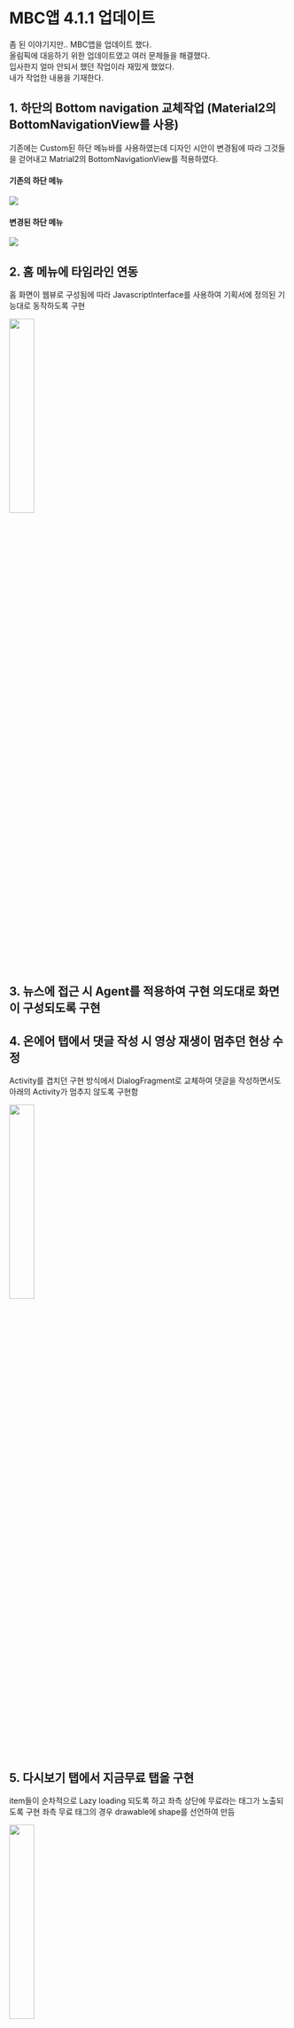MBC앱 4.1.1 업데이트
======
좀 된 이야기지만.. MBC앱을 업데이트 했다.  
올림픽에 대응하기 위한 업데이트였고 여러 문제들을 해결했다.  
입사한지 얼마 안되서 했던 작업이라 재밌게 했었다.  
내가 작업한 내용을 기재한다.  

## 1. 하단의 Bottom navigation 교체작업 (Material2의 BottomNavigationView를 사용)
기존에는 Custom된 하단 메뉴바를 사용하였는데 디자인 시안이 변경됨에 따라 그것들을 걷어내고 Matrial2의 BottomNavigationView를 적용하였다.
#### 기존의 하단 메뉴
<img src="https://user-images.githubusercontent.com/64320373/133109401-29dda93a-ca53-46b0-9a44-34c71efe8f2e.png"></img>
#### 변경된 하단 메뉴
<img src="https://user-images.githubusercontent.com/64320373/133109411-dff336a6-e0e4-4682-bdfd-5b1ae6822245.png"></img>

## 2. 홈 메뉴에 타임라인 연동
홈 화면이 웹뷰로 구성됨에 따라 JavascriptInterface를 사용하여 기획서에 정의된 기능대로 동작하도록 구현

<img src="https://user-images.githubusercontent.com/64320373/133109413-01af21c7-b110-4b8c-b189-272db164e11b.jpg" width=30%></img>

## 3. 뉴스에 접근 시 Agent를 적용하여 구현 의도대로 화면이 구성되도록 구현

## 4. 온에어 탭에서 댓글 작성 시 영상 재생이 멈추던 현상 수정
Activity를 겹치던 구현 방식에서 DialogFragment로 교체하여 댓글을 작성하면서도 아래의 Activity가 멈추지 않도록 구현함

<img src="https://user-images.githubusercontent.com/64320373/133108403-8efd5dcf-a951-4e19-8f10-070feacbb68b.jpg" width=30%></img>
## 5. 다시보기 탭에서 지금무료 탭을 구현
item들이 순차적으로 Lazy loading 되도록 하고 좌측 상단에 무료라는 태그가 노출되도록 구현 좌측 무료 태그의 경우 drawable에 shape를 선언하여 만듬

<img src="https://user-images.githubusercontent.com/64320373/133108414-6d3684c4-32f1-4ede-82f7-27ad8fafd3a7.jpg" width=30%></img>

## 6. 음성 검색과 저장소 관련 권한 부여 로직 변경
기존에는 앱 최초 실행시 일괄적으로 권한을 부여 받는 형태였지만 https://developer.android.com/guide/topics/permissions/overview 에 워크플로우를 동일하게 구현하여 불필요한 권한 부여가 이루어지지 않도록 구현

<img src="https://user-images.githubusercontent.com/64320373/133108421-343240ef-f647-4d01-850b-1f08149ee930.png" width=30%></img>

<img src="https://user-images.githubusercontent.com/64320373/133108427-a1c8652b-6ded-4546-9364-4f09e3e0f8f1.png" width=30%></img>

<img src="https://user-images.githubusercontent.com/64320373/133108430-01f5f011-471c-4810-93c1-ff3363365e6b.png" width=30%></img>

## 7. 플렛 브레드 사의 광고 적용
https://www.gomcorp.com/service/video.gom, VAST 3.0 규격의 XML Parsing, TikXML 라이브러리 사용

## 8. WebView에서 History back 기능 구현

## 9. 기타 버그 수정

```java
// 아.. 마크다운 쉽지 않네;
```
